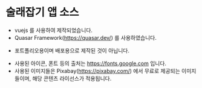 # 술래잡기 앱 소스

- vuejs 를 사용하여 제작되었습니다.
- Quasar Framework(https://quasar.dev/) 를 사용하였습니다.
* 포트폴리오용이며 배포용으로 제작된 것이 아닙니다.
- 사용된 아이콘, 폰트 등의 출처는 https://fonts.google.com 입니다.
- 사용된 이미지들은 Pixabay(https://pixabay.com/) 에서 무료로 제공되는 이미지들이며, 해당 콘텐츠 라이선스가 적용됩니다.
